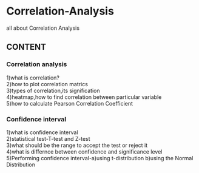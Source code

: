 # Correlation-Analysis
all about Correlation Analysis  <br />
## CONTENT  <br />
### Correlation analysis <br />
1)what is correlation?  <br />
2)how to plot correlation matrics <br />
3)types of correlation,its signification <br />
4)heatmap,how to find correlation between particular variable  <br />
5)how to calculate Pearson Correlation Coefficient  <br />
### Confidence interval <br />
1)what is confidence interval <br />
2)statistical test-T-test and Z-test <br />
3)what should be the range to accept the test or reject it <br />
4)what is differnce between confidence and significance level <br />
5)Performing confidence interval-a)using t-distribution b)using the Normal Distribution <br />

